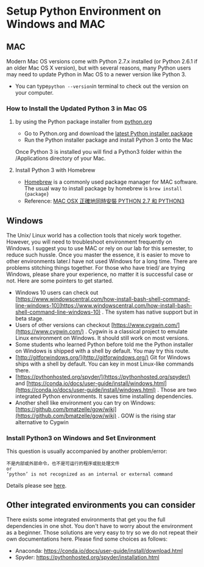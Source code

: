 # Setup Python Environment on Windows and MAC

## MAC

Modern Mac OS versions come with Python 2.7.x installed (or Python 2.6.1 if an older Mac OS X version), but with several reasons, many Python users may need to update Python in Mac OS to a newer version like Python 3.  
* You can type`python --version`in terminal to check out the version on your computer.

### How to Install the Updated Python 3 in Mac OS  
1. by using the Python package installer from [python.org](python.org)
    * Go to Python.org and download the [latest Python installer package](https://www.python.org/downloads/)  
    * Run the Python installer package and install Python 3 onto the Mac   

    Once Python 3 is installed you will find a Python3 folder within the /Applications directory of your Mac. 
2. Install Python 3 with Homebrew
    * [Homebrew](https://brew.sh/) is a commonly used package manager for MAC software. The usual way to install package by homebrew is `brew install {package}`
    * Reference: [MAC OSX 正確地同時安裝 PYTHON 2.7 和 PYTHON3](https://stringpiggy.hpd.io/mac-osx-python3-dual-install/#step1)

## Windows

The Unix/ Linux world has a collection tools that nicely work together. However, you will need to troubleshoot environment frequently on Windows. I suggest you to use MAC or rely on our lab for this semester, to reduce such hussle. Once you master the essence, it is easier to move to other environments later.I have not used Windows for a long time. There are problems stitching things together. For those who have tried/ are trying Windows, please share your experience, no matter it is successful case or not. Here are some pointers to get started.

* Windows 10 users can check out [https://www.windowscentral.com/how-install-bash-shell-command-line-windows-10](https://www.windowscentral.com/how-install-bash-shell-command-line-windows-10)  . The system has native support but in beta stage. 
* Users of other versions can checkout  [https://www.cygwin.com/](https://www.cygwin.com/)  . Cygwin is a classical project to emulate Linux environment on Windows. It should still work on most versions. 
* Some students who learned Python before told me the Python installer on Windows is shipped with a shell by default. You may try this route.
* [http://gitforwindows.org/](http://gitforwindows.org/)  Git for Windows ships with a shell by default. You can key in most Linux-like commands there.
* [https://pythonhosted.org/spyder/](https://pythonhosted.org/spyder/)   and  [https://conda.io/docs/user-guide/install/windows.html](https://conda.io/docs/user-guide/install/windows.html)  . Those are two integrated Python environments. It saves time installing dependencies.
* Another shell like environment you can try on Windows: [https://github.com/bmatzelle/gow/wiki](https://github.com/bmatzelle/gow/wiki) . GOW is the rising star alternative to Cygwin 

### Install Python3 on Windows and Set Environment

This question is usually accompanied by another problem/error:

```text
不是内部或外部命令，也不是可运行的程序或批处理文件
or
‘python’ is not recognized as an internal or external command
```

Details please see [here](https://github.com/hupili/python-for-data-and-media-communication-gitbook/issues/32).

## Other integrated environments you can consider

There exists some integrated environments that get you the full dependencies in one shot. You don't have to worry about the environment as a beginner. Those solutions are very easy to try so we do not repeat their own documentations here. Please find some choices as follows:

- Anaconda: https://conda.io/docs/user-guide/install/download.html
- Spyder: https://pythonhosted.org/spyder/installation.html
